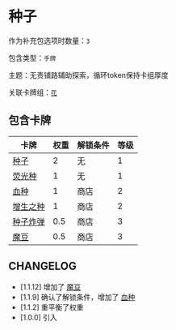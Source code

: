 # 种子

作为补充包选项时数量：`3`

包含类型：`手牌`

主题：无责铺路辅助探索，循环token保持卡组厚度

关联卡牌组：[`花`](花.md)

## 包含卡牌

卡牌 | 权重 | 解锁条件 | 等级
--- | --- | --- | ---
[种子](../卡牌/种子.md) | 2 | 无 | 1
[荧光种](../卡牌/荧光种.md) | 1 | 无 | 1
[血种](../卡牌/血种.md) | 1 | 商店 | 2
[增生之种](../卡牌/增生之种.md) | 1 | 商店 | 2
[种子炸弹](../卡牌/种子炸弹.md) | 0.5 | 商店 | 3
[魔豆](../卡牌/魔豆.md) | 0.5 | 商店 | 3

## CHANGELOG

- [1.1.12] 增加了 [魔豆](../卡牌/魔豆.md)
- [1.1.9] 确认了解锁条件，增加了 [血种](../卡牌/血种.md)
- [1.1.2] 重平衡了权重
- [1.0.0] 引入
